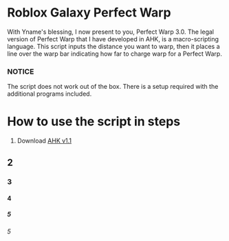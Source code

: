 # Roblox Galaxy Perfect Warp
With Yname's blessing, I now present to you, Perfect Warp 3.0. The legal version of Perfect Warp that I have developed in AHK, is a macro-scripting language. This script inputs the distance you want to warp, then it places a line over the warp bar indicating how far to charge warp for a Perfect Warp.


### NOTICE 
The script does not work out of the box. There is a setup required with the additional programs included.

# How to use the script in steps
1. Download [AHK v1.1]([url](https://www.autohotkey.com/)) 
## 2
### 3
#### 4
##### 5
###### 5

